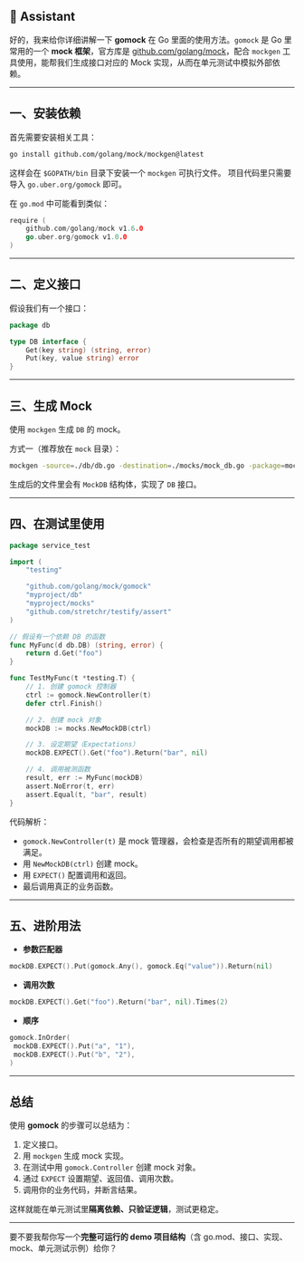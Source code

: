 ## 🤖 Assistant

好的，我来给你详细讲解一下 **gomock** 在 Go 里面的使用方法。`gomock` 是 Go 里常用的一个 **mock 框架**，官方库是 [github.com/golang/mock](https://github.com/golang/mock)，配合 `mockgen` 工具使用，能帮我们生成接口对应的 Mock 实现，从而在单元测试中模拟外部依赖。

---

## 一、安装依赖
首先需要安装相关工具：

```bash
go install github.com/golang/mock/mockgen@latest
```

这样会在 `$GOPATH/bin` 目录下安装一个 `mockgen` 可执行文件。
项目代码里只需要导入 `go.uber.org/gomock` 即可。

在 `go.mod` 中可能看到类似：
```go
require (
    github.com/golang/mock v1.6.0
    go.uber.org/gomock v1.0.0
)
```

---

## 二、定义接口
假设我们有一个接口：

```go
package db

type DB interface {
    Get(key string) (string, error)
    Put(key, value string) error
}
```

---

## 三、生成 Mock
使用 `mockgen` 生成 `DB` 的 mock。

方式一（推荐放在 `mock` 目录）：
```bash
mockgen -source=./db/db.go -destination=./mocks/mock_db.go -package=mocks
```

生成后的文件里会有 `MockDB` 结构体，实现了 `DB` 接口。

---

## 四、在测试里使用
```go
package service_test

import (
    "testing"

    "github.com/golang/mock/gomock"
    "myproject/db"
    "myproject/mocks"
    "github.com/stretchr/testify/assert"
)

// 假设有一个依赖 DB 的函数
func MyFunc(d db.DB) (string, error) {
    return d.Get("foo")
}

func TestMyFunc(t *testing.T) {
    // 1. 创建 gomock 控制器
    ctrl := gomock.NewController(t)
    defer ctrl.Finish()

    // 2. 创建 mock 对象
    mockDB := mocks.NewMockDB(ctrl)

    // 3. 设定期望（Expectations）
    mockDB.EXPECT().Get("foo").Return("bar", nil)

    // 4. 调用被测函数
    result, err := MyFunc(mockDB)
    assert.NoError(t, err)
    assert.Equal(t, "bar", result)
}
```

代码解析：
- `gomock.NewController(t)` 是 mock 管理器，会检查是否所有的期望调用都被满足。
- 用 `NewMockDB(ctrl)` 创建 mock。
- 用 `EXPECT()` 配置调用和返回。
- 最后调用真正的业务函数。

---

## 五、进阶用法
- **参数匹配器**
```go
mockDB.EXPECT().Put(gomock.Any(), gomock.Eq("value")).Return(nil)
```
- **调用次数**
```go
mockDB.EXPECT().Get("foo").Return("bar", nil).Times(2)
```
- **顺序**
```go
gomock.InOrder(
 mockDB.EXPECT().Put("a", "1"),
 mockDB.EXPECT().Put("b", "2"),
)
```

---

## 总结
使用 **gomock** 的步骤可以总结为：
1. 定义接口。
2. 用 `mockgen` 生成 mock 实现。
3. 在测试中用 `gomock.Controller` 创建 mock 对象。
4. 通过 `EXPECT` 设置期望、返回值、调用次数。
5. 调用你的业务代码，并断言结果。

这样就能在单元测试里**隔离依赖、只验证逻辑**，测试更稳定。

---

要不要我帮你写一个**完整可运行的 demo 项目结构**（含 go.mod、接口、实现、mock、单元测试示例）给你？
